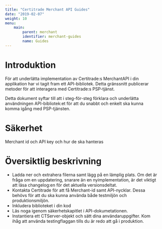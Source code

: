 ```yaml
---
title: "Certitrade Merchant API Guides"
date: "2019-02-07"
weight: 10
menu:
    main:
        parent: merchant
        identifier: merchant-guides
        name: Guides
---
```

# Introduktion

För att underlätta implementation av Certitrade:s MerchantAPI i din applikation har vi tagit fram ett API-bibliotek. Detta gränssnitt publicerar metoder för att interagera med Certitrade:s PSP-tjänst.

Detta dokument syftar till att i steg-för-steg förklara och underlätta användningen API-bibliotek:et för att du snabbt och enkelt ska kunna komma igång med PSP-tjänsten.

# Säkerhet

Merchant id och API key och hur de ska hanteras

# Översiktlig beskrivning

- Ladda ner och extrahera filerna samt lägg på en lämplig plats. Om det är fråga om en uppdatering, snarare än en nyimplementation, är det viktigt att läsa changelog:en för det aktuella versionsdeltat.
- Kontakta Certitrade för att få Merchant-id samt API-nycklar. Dessa behövs för att du ska kunna använda både testmiljön och produktionsmiljön.
- Inkludera biblioteket i din kod
- Läs noga igenom säkerhetskapitlet i API-dokumetationen.
- Instantiera ett CTServer-objekt och sätt dina användaruppgifter. Kom ihåg att använda testingflaggan tills du är redo att gå i produktion.
